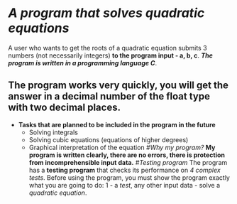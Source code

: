 # _A program that solves quadratic equations_
A user who wants to get the roots of a quadratic equation submits 3 numbers (not necessarily integers) __to the program input - a, b, с__.
___The program is written in a programming language C___.
## The program works very quickly, you will get the answer in a decimal number of the float type with two decimal places.
* __Tasks that are planned to be included in the program in the future__
  * Solving integrals
  * Solving cubic equations (equations of higher degrees)
  * Graphical interpretation of the equation
#_Why my program?_
__My program is written clearly, there are no errors, there is protection from incomprehensible input data.__
#_Testing program_
The program has a __testing program__ that checks its performance on _4 complex tests_. Before using the program, you must show the program exactly what you are going to do: 1 - a _test_, any other input data - solve a _quadratic equation_.


